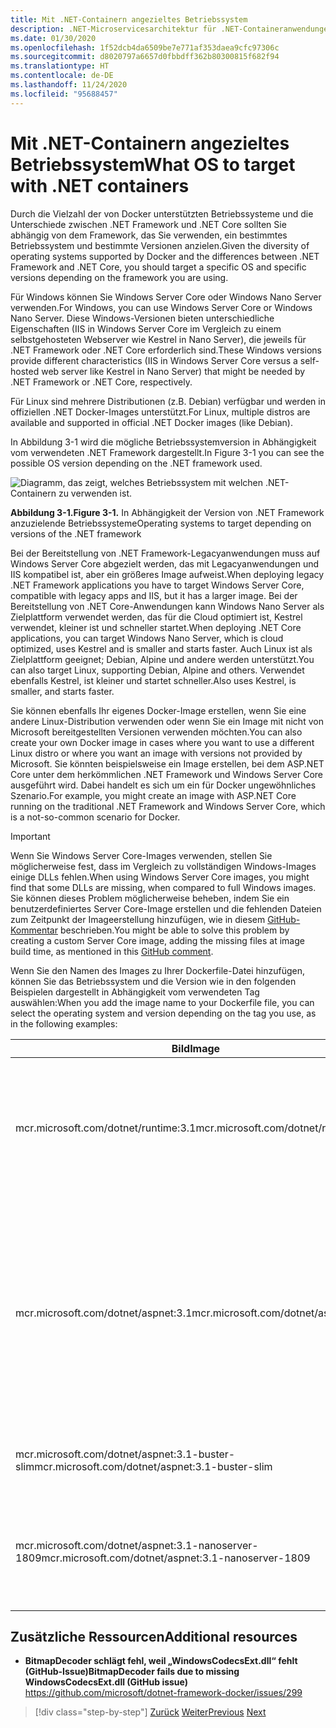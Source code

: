 ```yaml
---
title: Mit .NET-Containern angezieltes Betriebssystem
description: .NET-Microservicesarchitektur für .NET-Containeranwendungen | Mit .NET-Containern angezieltes Betriebssystem
ms.date: 01/30/2020
ms.openlocfilehash: 1f52dcb4da6509be7e771af353daea9cfc97306c
ms.sourcegitcommit: d8020797a6657d0fbbdff362b80300815f682f94
ms.translationtype: HT
ms.contentlocale: de-DE
ms.lasthandoff: 11/24/2020
ms.locfileid: "95688457"
---
```

# <a name="what-os-to-target-with-net-containers"></a><span data-ttu-id="377b6-103">Mit .NET-Containern angezieltes Betriebssystem</span><span class="sxs-lookup"><span data-stu-id="377b6-103">What OS to target with .NET containers</span></span>

<span data-ttu-id="377b6-104">Durch die Vielzahl der von Docker unterstützten Betriebssysteme und die Unterschiede zwischen .NET Framework und .NET Core sollten Sie abhängig von dem Framework, das Sie verwenden, ein bestimmtes Betriebssystem und bestimmte Versionen anzielen.</span><span class="sxs-lookup"><span data-stu-id="377b6-104">Given the diversity of operating systems supported by Docker and the differences between .NET Framework and .NET Core, you should target a specific OS and specific versions depending on the framework you are using.</span></span>

<span data-ttu-id="377b6-105">Für Windows können Sie Windows Server Core oder Windows Nano Server verwenden.</span><span class="sxs-lookup"><span data-stu-id="377b6-105">For Windows, you can use Windows Server Core or Windows Nano Server.</span></span> <span data-ttu-id="377b6-106">Diese Windows-Versionen bieten unterschiedliche Eigenschaften (IIS in Windows Server Core im Vergleich zu einem selbstgehosteten Webserver wie Kestrel in Nano Server), die jeweils für .NET Framework oder .NET Core erforderlich sind.</span><span class="sxs-lookup"><span data-stu-id="377b6-106">These Windows versions provide different characteristics (IIS in Windows Server Core versus a self-hosted web server like Kestrel in Nano Server) that might be needed by .NET Framework or .NET Core, respectively.</span></span>

<span data-ttu-id="377b6-107">Für Linux sind mehrere Distributionen (z.B. Debian) verfügbar und werden in offiziellen .NET Docker-Images unterstützt.</span><span class="sxs-lookup"><span data-stu-id="377b6-107">For Linux, multiple distros are available and supported in official .NET Docker images (like Debian).</span></span>

<span data-ttu-id="377b6-108">In Abbildung 3-1 wird die mögliche Betriebssystemversion in Abhängigkeit vom verwendeten .NET Framework dargestellt.</span><span class="sxs-lookup"><span data-stu-id="377b6-108">In Figure 3-1 you can see the possible OS version depending on the .NET framework used.</span></span>

![Diagramm, das zeigt, welches Betriebssystem mit welchen .NET-Containern zu verwenden ist.](./media/net-container-os-targets/targeting-operating-systems.png)

<span data-ttu-id="377b6-110">**Abbildung 3-1.**</span><span class="sxs-lookup"><span data-stu-id="377b6-110">**Figure 3-1.**</span></span> <span data-ttu-id="377b6-111">In Abhängigkeit der Version von .NET Framework anzuzielende Betriebssysteme</span><span class="sxs-lookup"><span data-stu-id="377b6-111">Operating systems to target depending on versions of the .NET framework</span></span>

<span data-ttu-id="377b6-112">Bei der Bereitstellung von .NET Framework-Legacyanwendungen muss auf Windows Server Core abgezielt werden, das mit Legacyanwendungen und IIS kompatibel ist, aber ein größeres Image aufweist.</span><span class="sxs-lookup"><span data-stu-id="377b6-112">When deploying legacy .NET Framework applications you have to target Windows Server Core, compatible with legacy apps and IIS, but it has a larger image.</span></span> <span data-ttu-id="377b6-113">Bei der Bereitstellung von .NET Core-Anwendungen kann Windows Nano Server als Zielplattform verwendet werden, das für die Cloud optimiert ist, Kestrel verwendet, kleiner ist und schneller startet.</span><span class="sxs-lookup"><span data-stu-id="377b6-113">When deploying .NET Core applications, you can target Windows Nano Server, which is cloud optimized, uses Kestrel and is smaller and starts faster.</span></span> <span data-ttu-id="377b6-114">Auch Linux ist als Zielplattform geeignet; Debian, Alpine und andere werden unterstützt.</span><span class="sxs-lookup"><span data-stu-id="377b6-114">You can also target Linux, supporting Debian, Alpine and others.</span></span> <span data-ttu-id="377b6-115">Verwendet ebenfalls Kestrel, ist kleiner und startet schneller.</span><span class="sxs-lookup"><span data-stu-id="377b6-115">Also uses Kestrel, is smaller, and starts faster.</span></span>

<span data-ttu-id="377b6-116">Sie können ebenfalls Ihr eigenes Docker-Image erstellen, wenn Sie eine andere Linux-Distribution verwenden oder wenn Sie ein Image mit nicht von Microsoft bereitgestellten Versionen verwenden möchten.</span><span class="sxs-lookup"><span data-stu-id="377b6-116">You can also create your own Docker image in cases where you want to use a different Linux distro or where you want an image with versions not provided by Microsoft.</span></span> <span data-ttu-id="377b6-117">Sie könnten beispielsweise ein Image erstellen, bei dem ASP.NET Core unter dem herkömmlichen .NET Framework und Windows Server Core ausgeführt wird. Dabei handelt es sich um ein für Docker ungewöhnliches Szenario.</span><span class="sxs-lookup"><span data-stu-id="377b6-117">For example, you might create an image with ASP.NET Core running on the traditional .NET Framework and Windows Server Core, which is a not-so-common scenario for Docker.</span></span>

> [!IMPORTANT]
> <span data-ttu-id="377b6-118">Wenn Sie Windows Server Core-Images verwenden, stellen Sie möglicherweise fest, dass im Vergleich zu vollständigen Windows-Images einige DLLs fehlen.</span><span class="sxs-lookup"><span data-stu-id="377b6-118">When using Windows Server Core images, you might find that some DLLs are missing, when compared to full Windows images.</span></span> <span data-ttu-id="377b6-119">Sie können dieses Problem möglicherweise beheben, indem Sie ein benutzerdefiniertes Server Core-Image erstellen und die fehlenden Dateien zum Zeitpunkt der Imageerstellung hinzufügen, wie in diesem [GitHub-Kommentar](https://github.com/microsoft/dotnet-framework-docker/issues/299#issuecomment-511537448) beschrieben.</span><span class="sxs-lookup"><span data-stu-id="377b6-119">You might be able to solve this problem by creating a custom Server Core image, adding the missing files at image build time, as mentioned in this [GitHub comment](https://github.com/microsoft/dotnet-framework-docker/issues/299#issuecomment-511537448).</span></span>

<span data-ttu-id="377b6-120">Wenn Sie den Namen des Images zu Ihrer Dockerfile-Datei hinzufügen, können Sie das Betriebssystem und die Version wie in den folgenden Beispielen dargestellt in Abhängigkeit vom verwendeten Tag auswählen:</span><span class="sxs-lookup"><span data-stu-id="377b6-120">When you add the image name to your Dockerfile file, you can select the operating system and version depending on the tag you use, as in the following examples:</span></span>

| <span data-ttu-id="377b6-121">Bild</span><span class="sxs-lookup"><span data-stu-id="377b6-121">Image</span></span> | <span data-ttu-id="377b6-122">Kommentare</span><span class="sxs-lookup"><span data-stu-id="377b6-122">Comments</span></span> |
|-------|----------|
| <span data-ttu-id="377b6-123">mcr.microsoft.com/dotnet/runtime:3.1</span><span class="sxs-lookup"><span data-stu-id="377b6-123">mcr.microsoft.com/dotnet/runtime:3.1</span></span> | <span data-ttu-id="377b6-124">Mehrere .NET Core 3.1-Architekturen: Unterstützt Linux und Windows Nano Server, abhängig vom Docker-Host.</span><span class="sxs-lookup"><span data-stu-id="377b6-124">.NET Core 3.1 multi-architecture: Supports Linux and Windows Nano Server depending on the Docker host.</span></span> |
| <span data-ttu-id="377b6-125">mcr.microsoft.com/dotnet/aspnet:3.1</span><span class="sxs-lookup"><span data-stu-id="377b6-125">mcr.microsoft.com/dotnet/aspnet:3.1</span></span> | <span data-ttu-id="377b6-126">Mehrere ASP.NET Core 3.1-Architekturen: Unterstützt Linux und Windows Nano Server, abhängig vom Docker-Host.</span><span class="sxs-lookup"><span data-stu-id="377b6-126">ASP.NET Core 3.1 multi-architecture: Supports Linux and Windows Nano Server depending on the Docker host.</span></span> <br/> <span data-ttu-id="377b6-127">Das aspnetcore-Image enthält einige Optimierungen für ASP.NET Core.</span><span class="sxs-lookup"><span data-stu-id="377b6-127">The aspnetcore image has a few optimizations for ASP.NET Core.</span></span> |
| <span data-ttu-id="377b6-128">mcr.microsoft.com/dotnet/aspnet:3.1-buster-slim</span><span class="sxs-lookup"><span data-stu-id="377b6-128">mcr.microsoft.com/dotnet/aspnet:3.1-buster-slim</span></span> | <span data-ttu-id="377b6-129">Unter Linux Debian-Distribution nur .NET Core 3.1-Runtime</span><span class="sxs-lookup"><span data-stu-id="377b6-129">.NET Core 3.1 runtime-only on Linux Debian distro</span></span> |
| <span data-ttu-id="377b6-130">mcr.microsoft.com/dotnet/aspnet:3.1-nanoserver-1809</span><span class="sxs-lookup"><span data-stu-id="377b6-130">mcr.microsoft.com/dotnet/aspnet:3.1-nanoserver-1809</span></span> | <span data-ttu-id="377b6-131">Unter Windows Nano Server (Windows Server, Version 1809) nur .NET Core 3.1-Runtime</span><span class="sxs-lookup"><span data-stu-id="377b6-131">.NET Core 3.1 runtime-only on Windows Nano Server (Windows Server version 1809)</span></span> |

## <a name="additional-resources"></a><span data-ttu-id="377b6-132">Zusätzliche Ressourcen</span><span class="sxs-lookup"><span data-stu-id="377b6-132">Additional resources</span></span>

- <span data-ttu-id="377b6-133">**BitmapDecoder schlägt fehl, weil „WindowsCodecsExt.dll“ fehlt (GitHub-Issue)**</span><span class="sxs-lookup"><span data-stu-id="377b6-133">**BitmapDecoder fails due to missing WindowsCodecsExt.dll (GitHub issue)**</span></span>  
  <https://github.com/microsoft/dotnet-framework-docker/issues/299>

> [!div class="step-by-step"]
> <span data-ttu-id="377b6-134">[Zurück](container-framework-choice-factors.md)
> [Weiter](official-net-docker-images.md)</span><span class="sxs-lookup"><span data-stu-id="377b6-134">[Previous](container-framework-choice-factors.md)
[Next](official-net-docker-images.md)</span></span>
